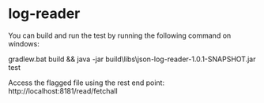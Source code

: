 # log-reader

You can build and run the test by running the following command on windows:

gradlew.bat build && java -jar build\libs\json-log-reader-1.0.1-SNAPSHOT.jar test

Access the flagged file using the rest end point: http://localhost:8181/read/fetchall